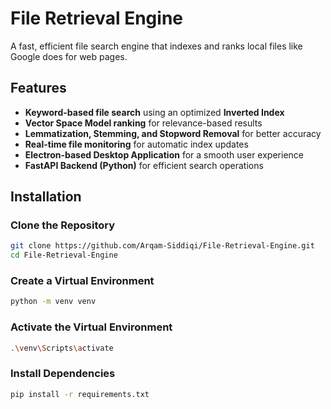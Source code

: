 # File Retrieval Engine

A fast, efficient file search engine that indexes and ranks local files like Google does for web pages.

## Features

- **Keyword-based file search** using an optimized **Inverted Index**
- **Vector Space Model ranking** for relevance-based results
- **Lemmatization, Stemming, and Stopword Removal** for better accuracy
- **Real-time file monitoring** for automatic index updates
- **Electron-based Desktop Application** for a smooth user experience
- **FastAPI Backend (Python)** for efficient search operations

## Installation

### Clone the Repository
```sh
git clone https://github.com/Arqam-Siddiqi/File-Retrieval-Engine.git
cd File-Retrieval-Engine
```

### Create a Virtual Environment
```sh
python -m venv venv
```

### Activate the Virtual Environment
```sh
.\venv\Scripts\activate
```

### Install Dependencies
```sh
pip install -r requirements.txt
```